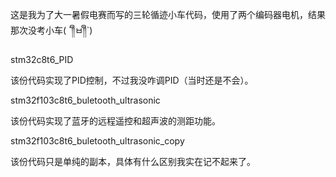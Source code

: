 这是我为了大一暑假电赛而写的三轮循迹小车代码，使用了两个编码器电机，结果那次没考小车( ´༎ຶㅂ༎ຶ`)

stm32c8t6_PID

该份代码实现了PID控制，不过我没咋调PID（当时还是不会）。

stm32f103c8t6_buletooth_ultrasonic

该份代码实现了蓝牙的远程遥控和超声波的测距功能。

stm32f103c8t6_buletooth_ultrasonic_copy

该份代码只是单纯的副本，具体有什么区别我实在记不起来了。
